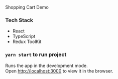 Shopping Cart Demo 

### Tech Stack
* React
* TypeScript
* Redux ToolKit

### `yarn start` to run project

Runs the app in the development mode.<br />
Open [http://localhost:3000](http://localhost:3000) to view it in the browser.

